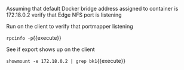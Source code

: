 Assuming that default Docker bridge address assigned to container is 172.18.0.2 verify that Edge NFS port is listening

Run on the client to verify that portmapper listening

`
rpcinfo -p
`{{execute}}

See if export shows up on the client

`
showmount -e 172.18.0.2 | grep bk1
`{{execute}}
